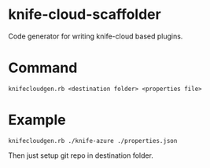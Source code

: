 knife-cloud-scaffolder
======================

Code generator for writing knife-cloud based plugins.

Command
=======
    knifecloudgen.rb <destination folder> <properties file>

Example
=======

    knifecloudgen.rb ./knife-azure ./properties.json

  Then just setup git repo in destination folder.